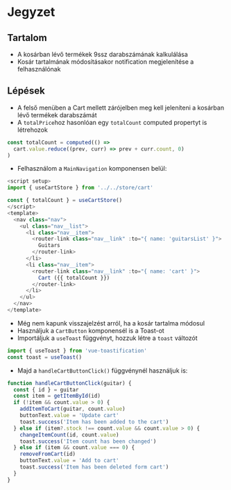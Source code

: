 # Jegyzet

## Tartalom

- A kosárban lévő termékek 9ssz darabszámának kalkulálása
- Kosár tartalmának módosításakor notification megjelenítése a felhasználónak

## Lépések

- A felső menüben a Cart mellett zárójelben meg kell jeleníteni a kosárban lévő termékek darabszámát
- A `totalPrice`hoz hasonlóan egy `totalCount` computed propertyt is létrehozok

```js
const totalCount = computed(() =>
  cart.value.reduce((prev, curr) => prev + curr.count, 0)
)
```

- Felhasználom a `MainNavigation` komponensen belül:

```js
<script setup>
import { useCartStore } from '../../store/cart'

const { totalCount } = useCartStore()
</script>
<template>
  <nav class="nav">
    <ul class="nav__list">
      <li class="nav__item">
        <router-link class="nav__link" :to="{ name: 'guitarsList' }">
          Guitars
        </router-link>
      </li>
      <li class="nav__item">
        <router-link class="nav__link" :to="{ name: 'cart' }">
          Cart ({{ totalCount }})
        </router-link>
      </li>
    </ul>
  </nav>
</template>
```

- Még nem kapunk visszajelzést arról, ha a kosár tartalma módosul
- Használjuk a `CartButton` komponensél is a Toast-ot
- Importáljuk a `useToast` függvényt, hozzuk létre a `toast` változót

```js
import { useToast } from 'vue-toastification'
const toast = useToast()
```

- Majd a `handleCartButtonClick()` függvénynél használjuk is:

```js
function handleCartButtonClick(guitar) {
  const { id } = guitar
  const item = getItemById(id)
  if (!item && count.value > 0) {
    addItemToCart(guitar, count.value)
    buttonText.value = 'Update cart'
    toast.success('Item has been added to the cart')
  } else if (item?.stock !== count.value && count.value > 0) {
    changeItemCount(id, count.value)
    toast.success('Item count has been changed')
  } else if (item && count.value === 0) {
    removeFromCart(id)
    buttonText.value = 'Add to cart'
    toast.success('Item has been deleted form cart')
  }
}
```
